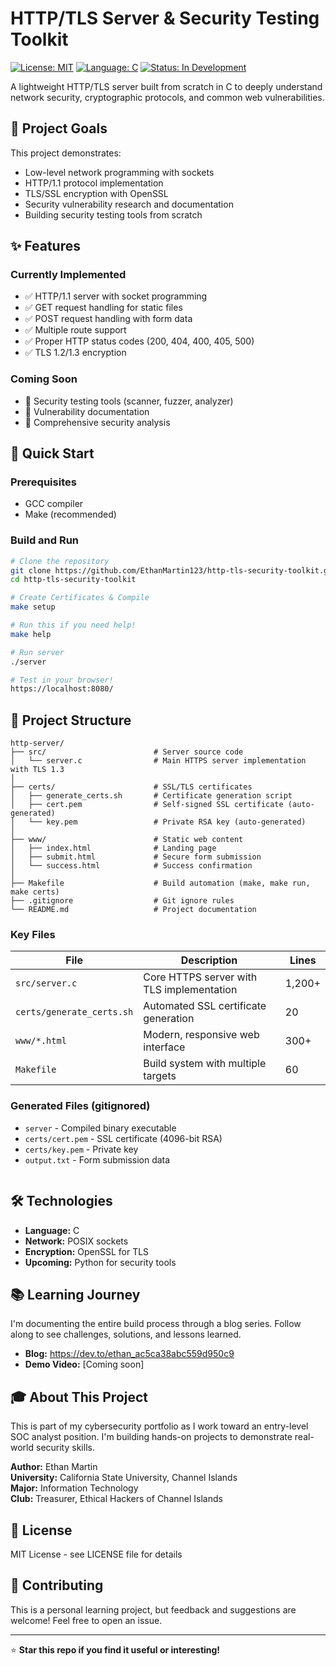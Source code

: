 # HTTP/TLS Server & Security Testing Toolkit

[![License: MIT](https://img.shields.io/badge/License-MIT-yellow.svg)](https://opensource.org/licenses/MIT)
[![Language: C](https://img.shields.io/badge/Language-C-blue.svg)](https://en.wikipedia.org/wiki/C_(programming_language))
[![Status: In Development](https://img.shields.io/badge/Status-In%20Development-orange.svg)]()

A lightweight HTTP/TLS server built from scratch in C to deeply understand network security, cryptographic protocols, and common web vulnerabilities.

## 🎯 Project Goals

This project demonstrates:
- Low-level network programming with sockets
- HTTP/1.1 protocol implementation
- TLS/SSL encryption with OpenSSL
- Security vulnerability research and documentation
- Building security testing tools from scratch

## ✨ Features

### Currently Implemented
- ✅ HTTP/1.1 server with socket programming
- ✅ GET request handling for static files
- ✅ POST request handling with form data
- ✅ Multiple route support
- ✅ Proper HTTP status codes (200, 404, 400, 405, 500)
- ✅ TLS 1.2/1.3 encryption

### Coming Soon
- 🚧 Security testing tools (scanner, fuzzer, analyzer)
- 🚧 Vulnerability documentation
- 🚧 Comprehensive security analysis

## 🚀 Quick Start

### Prerequisites
- GCC compiler
- Make (recommended)

### Build and Run

```bash
# Clone the repository
git clone https://github.com/EthanMartin123/http-tls-security-toolkit.git
cd http-tls-security-toolkit

# Create Certificates & Compile
make setup 

# Run this if you need help!
make help

# Run server
./server

# Test in your browser!
https://localhost:8080/
```

## 📁 Project Structure
```
http-server/
├── src/                        # Server source code
│   └── server.c                # Main HTTPS server implementation with TLS 1.3
│
├── certs/                      # SSL/TLS certificates
│   ├── generate_certs.sh       # Certificate generation script
│   ├── cert.pem                # Self-signed SSL certificate (auto-generated)
│   └── key.pem                 # Private RSA key (auto-generated)
│
├── www/                        # Static web content
│   ├── index.html              # Landing page
│   ├── submit.html             # Secure form submission
│   └── success.html            # Success confirmation
│
├── Makefile                    # Build automation (make, make run, make certs)
├── .gitignore                  # Git ignore rules
└── README.md                   # Project documentation
```

### Key Files

| File | Description | Lines |
|------|-------------|-------|
| `src/server.c` | Core HTTPS server with TLS implementation | 1,200+ |
| `certs/generate_certs.sh` | Automated SSL certificate generation | 20 |
| `www/*.html` | Modern, responsive web interface | 300+ |
| `Makefile` | Build system with multiple targets | 60 |

### Generated Files (gitignored)

- `server` - Compiled binary executable
- `certs/cert.pem` - SSL certificate (4096-bit RSA)
- `certs/key.pem` - Private key
- `output.txt` - Form submission data

```
```
## 🛠️ Technologies

- **Language:** C
- **Network:** POSIX sockets
- **Encryption:** OpenSSL for TLS 
- **Upcoming:** Python for security tools

## 📚 Learning Journey

I'm documenting the entire build process through a blog series. Follow along to see challenges, solutions, and lessons learned.

- **Blog:** https://dev.to/ethan_ac5ca38abc559d950c9
- **Demo Video:** [Coming soon]

## 🎓 About This Project

This is part of my cybersecurity portfolio as I work toward an entry-level SOC analyst position. I'm building hands-on projects to demonstrate real-world security skills.

**Author:** Ethan Martin  
**University:** California State University, Channel Islands  
**Major:** Information Technology  
**Club:** Treasurer, Ethical Hackers of Channel Islands

## 📝 License

MIT License - see LICENSE file for details

## 🤝 Contributing

This is a personal learning project, but feedback and suggestions are welcome! Feel free to open an issue.

---

⭐ **Star this repo if you find it useful or interesting!**
